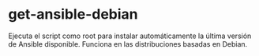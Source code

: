 # get-ansible-debian
Ejecuta el script como root para instalar automáticamente la última versión de Ansible disponible. Funciona en las distribuciones basadas en Debian.
